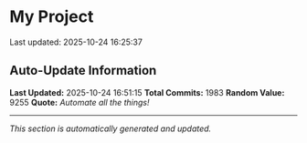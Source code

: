 # My Project


Last updated: 2025-10-24 16:25:37






































































































































































































































































































































































































































































































































































































































































































































































































































































































































































































































































































































































































































































































































































































































































































































































































































































































































































































































































































































































































































































































































































































































































































































































































































































## Auto-Update Information

**Last Updated:** 2025-10-24 16:51:15
**Total Commits:** 1983
**Random Value:** 9255
**Quote:** _Automate all the things!_

---
_This section is automatically generated and updated._